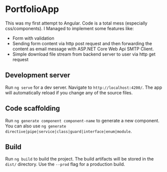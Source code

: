 # PortfolioApp

This was my first attempt to Angular. Code is a total mess (especially css/components). I Managed to implement some features like:
* Form with validation
* Sending form content via http post request and then forwarding the content as email message with ASP.NET Core Web Api SMTP Client.
* Simple download file stream from backend server to user via http get request

## Development server

Run `ng serve` for a dev server. Navigate to `http://localhost:4200/`. The app will automatically reload if you change any of the source files.

## Code scaffolding

Run `ng generate component component-name` to generate a new component. You can also use `ng generate directive|pipe|service|class|guard|interface|enum|module`.

## Build

Run `ng build` to build the project. The build artifacts will be stored in the `dist/` directory. Use the `--prod` flag for a production build.
